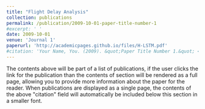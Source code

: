 ```yaml
---
title: "Flight Delay Analysis"
collection: publications
permalink: /publication/2009-10-01-paper-title-number-1
#excerpt: ' '
date: 2009-10-01
venue: 'Journal 1'
paperurl: 'http://academicpages.github.io/files/H-LSTM.pdf'
#citation: 'Your Name, You. (2009). &quot;Paper Title Number 1.&quot; <i>Journal 1</i>. 1(1).'
---
```


The contents above will be part of a list of publications, if the user clicks the link for the publication than the contents of section will be rendered as a full page, allowing you to provide more information about the paper for the reader. When publications are displayed as a single page, the contents of the above "citation" field will automatically be included below this section in a smaller font.
